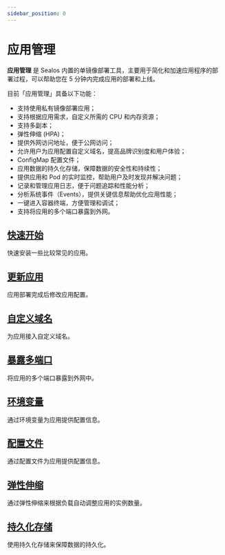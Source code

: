 ```yaml
---
sidebar_position: 0
---
```


# 应用管理

**应用管理** 是 Sealos 内置的单镜像部署工具，主要用于简化和加速应用程序的部署过程，可以帮助您在 5 分钟内完成应用的部署和上线。

目前「应用管理」具备以下功能：

- 支持使用私有镜像部署应用；
- 支持根据应用需求，自定义所需的 CPU 和内存资源；
- 支持多副本；
- 弹性伸缩 (HPA)；
- 提供外网访问地址，便于公网访问；
- 允许用户为应用配置自定义域名，提高品牌识别度和用户体验；
- ConfigMap 配置文件；
- 应用数据的持久化存储，保障数据的安全性和持续性；
- 提供应用和 Pod 的实时监控，帮助用户及时发现并解决问题；
- 记录和管理应用日志，便于问题追踪和性能分析；
- 分析系统事件（Events），提供关键信息帮助优化应用性能；
- 一键进入容器终端，方便管理和调试；
- 支持将应用的多个端口暴露到外网。

## [快速开始](/quick-start/app-deployments/use-app-launchpad.md)

快速安装一些比较常见的应用。

## [更新应用](/guides/applaunchpad/update-app.md)

应用部署完成后修改应用配置。

## [自定义域名](/guides/applaunchpad/add-domain.md)

为应用接入自定义域名。

## [暴露多端口](/guides/applaunchpad/expose-multi-ports.md)

将应用的多个端口暴露到外网中。

## [环境变量](/guides/applaunchpad/environment.md)

通过环境变量为应用提供配置信息。

## [配置文件](/guides/applaunchpad/configmap.md)

通过配置文件为应用提供配置信息。

## [弹性伸缩](/guides/applaunchpad/autoscale.md)

通过弹性伸缩来根据负载自动调整应用的实例数量。

## [持久化存储](/guides/applaunchpad/persistent-volume.md)

使用持久化存储来保障数据的持久化。